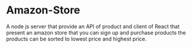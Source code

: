 # Amazon-Store

A node js server that provide an API of product and client of React that present an amazon store that you can sign up and purchase products
the products can be sorted to lowest price and highest price.
